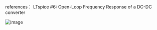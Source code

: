 references：
LTspice #6: Open-Loop Frequency Response of a DC-DC converter

![image](https://github.com/user-attachments/assets/f34eb7e3-0876-402e-8d26-3942953a2d28)
